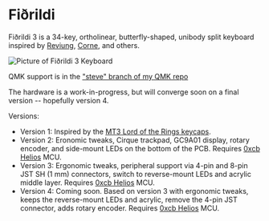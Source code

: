 # Fiðrildi

Fiðrildi 3 is a 34-key, ortholinear, butterfly-shaped, unibody split keyboard inspired by [Reviung](https://github.com/gtips/reviung), [Corne](https://github.com/foostan/crkbd), and others.

![Picture of Fiðrildi 3 Keyboard](images/fidrildi3-comet-1.png)

QMK support is in the ["steve" branch of my QMK repo](https://github.com/jstevej/qmk_firmware/tree/steve)

The hardware is a work-in-progress, but will converge soon on a final version -- hopefully version 4.

Versions:

- Version 1: Inspired by the [MT3 Lord of the Rings keycaps](https://matt3o.com/the-tolkien-keycaps-are-finally-live/).
- Version 2: Eronomic tweaks, Cirque trackpad, GC9A01 display, rotary encoder, and side-mount LEDs on the bottom of the PCB. Requires [0xcb Helios](https://github.com/0xCB-dev/0xCB-Helios) MCU.
- Version 3: Ergonomic tweaks, peripheral support via 4-pin and 8-pin JST SH (1 mm) connectors, switch to reverse-mount LEDs and acrylic middle layer. Requires [0xcb Helios](https://github.com/0xCB-dev/0xCB-Helios) MCU.
- Version 4: Coming soon. Based on version 3 with ergonomic tweaks, keeps the reverse-mount LEDs and acrylic, remove the 4-pin JST connector, adds rotary encoder. Requires [0xcb Helios](https://github.com/0xCB-dev/0xCB-Helios) MCU.
